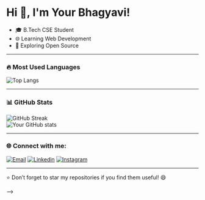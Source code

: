 # Hi 👋, I'm Your Bhagyavi!

- 🎓 B.Tech CSE Student  
- 🌐 Learning Web Development  
- 🚀 Exploring Open Source  

---

### 🔥 Most Used Languages
![Top Langs](https://github-readme-stats.vercel.app/api/top-langs/?username=arimaakousei&layout=compact&theme=radical)

---

### 📊 GitHub Stats
![GitHub Streak](https://github-readme-streak-stats.herokuapp.com/?user=arimaakousei&theme=radical)  
![Your GitHub stats](https://github-readme-stats.vercel.app/api?username=arimaakousei&show_icons=true&theme=radical)

---

### 🌐 Connect with me:
[![Email](https://img.shields.io/badge/Email-D14836?style=for-the-badge&logo=gmail&logoColor=white)](mailto:bhagyavi.vangapandu07@gmail.com)
[![Linkedin](https://img.shields.io/badge/LinkedIn-blue?style=for-the-badge&logo=linkedin&logoColor=white)]([https://linkedin.com/in/yourprofile](https://www.linkedin.com/in/bhagyavi-vangapandu-15a407334))
[![Instagram](https://img.shields.io/badge/Instagram-E4405F?style=for-the-badge&logo=instagram&logoColor=white)](https://instagram.com/whom.so_ever)

---

⭐ Don’t forget to star my repositories if you find them useful! 😄


-->
